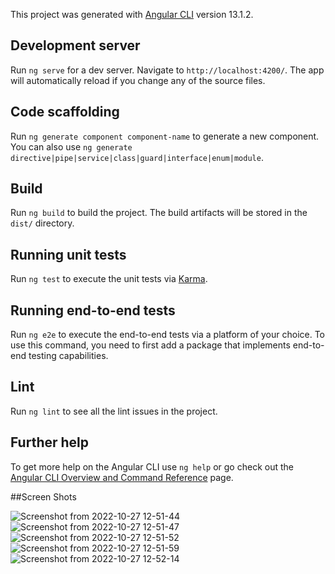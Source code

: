 

This project was generated with [Angular CLI](https://github.com/angular/angular-cli) version 13.1.2.

## Development server

Run `ng serve` for a dev server. Navigate to `http://localhost:4200/`. The app will automatically reload if you change any of the source files.

## Code scaffolding

Run `ng generate component component-name` to generate a new component. You can also use `ng generate directive|pipe|service|class|guard|interface|enum|module`.

## Build

Run `ng build` to build the project. The build artifacts will be stored in the `dist/` directory.

## Running unit tests

Run `ng test` to execute the unit tests via [Karma](https://karma-runner.github.io).

## Running end-to-end tests

Run `ng e2e` to execute the end-to-end tests via a platform of your choice. To use this command, you need to first add a package that implements end-to-end testing capabilities.

## Lint

Run `ng lint` to see all the lint issues in the project.


## Further help

To get more help on the Angular CLI use `ng help` or go check out the [Angular CLI Overview and Command Reference](https://angular.io/cli) page.


##Screen Shots

![Screenshot from 2022-10-27 12-51-44](https://user-images.githubusercontent.com/114245841/198221764-27f673ea-f73f-44c3-9d45-90bef41b78ea.png)
![Screenshot from 2022-10-27 12-51-47](https://user-images.githubusercontent.com/114245841/198221911-b950a6f1-21a3-44ee-96a0-2a0520633252.png)
![Screenshot from 2022-10-27 12-51-52](https://user-images.githubusercontent.com/114245841/198221934-41470b5c-f9aa-4b53-bee9-b8564f5b6315.png)
![Screenshot from 2022-10-27 12-51-59](https://user-images.githubusercontent.com/114245841/198221958-e8125d62-9f8b-4c0c-bdea-8c1a62d44bf1.png)
![Screenshot from 2022-10-27 12-52-14](https://user-images.githubusercontent.com/114245841/198221988-81ff5199-fa11-46fb-8c35-8750a756e16a.png)

